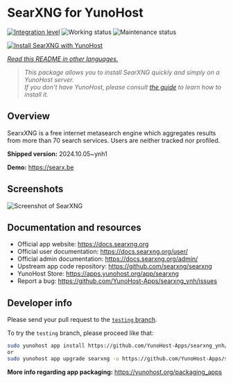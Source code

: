 <!--
N.B.: This README was automatically generated by <https://github.com/YunoHost/apps/tree/master/tools/readme_generator>
It shall NOT be edited by hand.
-->

# SearXNG for YunoHost

[![Integration level](https://dash.yunohost.org/integration/searxng.svg)](https://ci-apps.yunohost.org/ci/apps/searxng/) ![Working status](https://ci-apps.yunohost.org/ci/badges/searxng.status.svg) ![Maintenance status](https://ci-apps.yunohost.org/ci/badges/searxng.maintain.svg)

[![Install SearXNG with YunoHost](https://install-app.yunohost.org/install-with-yunohost.svg)](https://install-app.yunohost.org/?app=searxng)

*[Read this README in other languages.](./ALL_README.md)*

> *This package allows you to install SearXNG quickly and simply on a YunoHost server.*  
> *If you don't have YunoHost, please consult [the guide](https://yunohost.org/install) to learn how to install it.*

## Overview

SearxXNG is a free internet metasearch engine which aggregates results from more than 70 search services. Users are neither tracked nor profiled.


**Shipped version:** 2024.10.05~ynh1

**Demo:** <https://searx.be>

## Screenshots

![Screenshot of SearXNG](./doc/screenshots/screenshot_1.png)

## Documentation and resources

- Official app website: <https://docs.searxng.org>
- Official user documentation: <https://docs.searxng.org/user/>
- Official admin documentation: <https://docs.searxng.org/admin/>
- Upstream app code repository: <https://github.com/searxng/searxng>
- YunoHost Store: <https://apps.yunohost.org/app/searxng>
- Report a bug: <https://github.com/YunoHost-Apps/searxng_ynh/issues>

## Developer info

Please send your pull request to the [`testing` branch](https://github.com/YunoHost-Apps/searxng_ynh/tree/testing).

To try the `testing` branch, please proceed like that:

```bash
sudo yunohost app install https://github.com/YunoHost-Apps/searxng_ynh/tree/testing --debug
or
sudo yunohost app upgrade searxng -u https://github.com/YunoHost-Apps/searxng_ynh/tree/testing --debug
```

**More info regarding app packaging:** <https://yunohost.org/packaging_apps>
